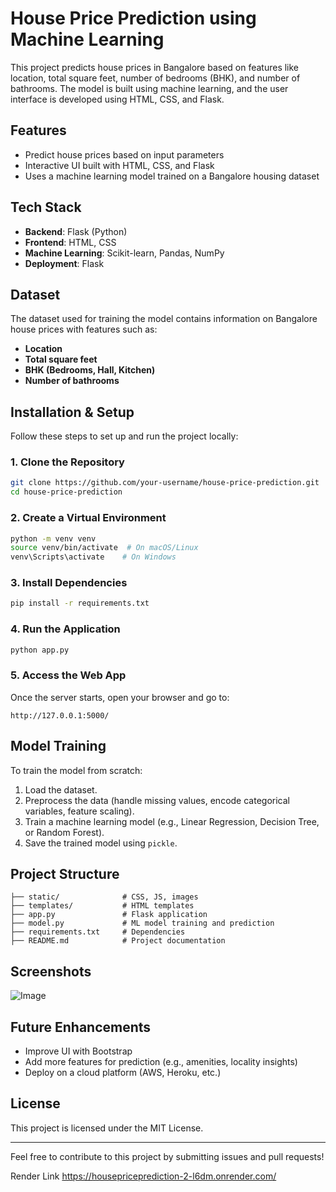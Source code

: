 # House Price Prediction using Machine Learning

This project predicts house prices in Bangalore based on features like location, total square feet, number of bedrooms (BHK), and number of bathrooms. The model is built using machine learning, and the user interface is developed using HTML, CSS, and Flask.

## Features
- Predict house prices based on input parameters
- Interactive UI built with HTML, CSS, and Flask
- Uses a machine learning model trained on a Bangalore housing dataset

## Tech Stack
- **Backend**: Flask (Python)
- **Frontend**: HTML, CSS
- **Machine Learning**: Scikit-learn, Pandas, NumPy
- **Deployment**: Flask

## Dataset
The dataset used for training the model contains information on Bangalore house prices with features such as:
- **Location**
- **Total square feet**
- **BHK (Bedrooms, Hall, Kitchen)**
- **Number of bathrooms**

## Installation & Setup
Follow these steps to set up and run the project locally:

### 1. Clone the Repository
```sh
git clone https://github.com/your-username/house-price-prediction.git
cd house-price-prediction
```

### 2. Create a Virtual Environment
```sh
python -m venv venv
source venv/bin/activate  # On macOS/Linux
venv\Scripts\activate    # On Windows
```

### 3. Install Dependencies
```sh
pip install -r requirements.txt
```

### 4. Run the Application
```sh
python app.py
```

### 5. Access the Web App
Once the server starts, open your browser and go to:
```
http://127.0.0.1:5000/
```

## Model Training
To train the model from scratch:
1. Load the dataset.
2. Preprocess the data (handle missing values, encode categorical variables, feature scaling).
3. Train a machine learning model (e.g., Linear Regression, Decision Tree, or Random Forest).
4. Save the trained model using  `pickle`.

## Project Structure
```
├── static/              # CSS, JS, images
├── templates/           # HTML templates
├── app.py               # Flask application
├── model.py             # ML model training and prediction
├── requirements.txt     # Dependencies
├── README.md            # Project documentation
```

## Screenshots
![Image](https://github.com/user-attachments/assets/4e47fcf5-1025-4104-a978-5848b2929ea5)



## Future Enhancements
- Improve UI with Bootstrap
- Add more features for prediction (e.g., amenities, locality insights)
- Deploy on a cloud platform (AWS, Heroku, etc.)

## License
This project is licensed under the MIT License.

---

Feel free to contribute to this project by submitting issues and pull requests!

Render Link 
https://housepriceprediction-2-l6dm.onrender.com/
